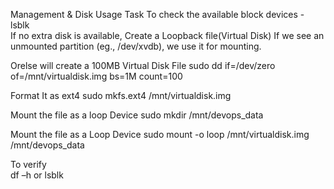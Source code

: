 Management & Disk Usage Task
To check  the available block devices - lsblk   
If no extra disk is available, Create a Loopback file(Virtual Disk) 
If we see an unmounted partition (eg., /dev/xvdb), we use it for mounting. 

Orelse will create a 100MB Virtual Disk File 
sudo dd if=/dev/zero of=/mnt/virtualdisk.img bs=1M count=100 

Format It as ext4 
sudo mkfs.ext4 /mnt/virtualdisk.img 

Mount the file as a loop Device 
sudo mkdir /mnt/devops_data

Mount the file as a Loop Device 
sudo mount -o loop /mnt/virtualdisk.img /mnt/devops_data

To verify  
df –h or lsblk 

